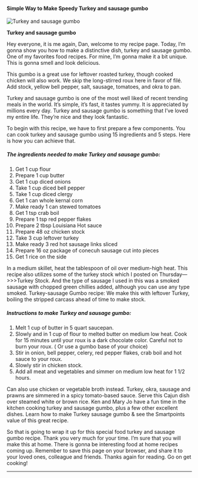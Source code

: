             

#### Simple Way to Make Speedy Turkey and sausage gumbo

![Turkey and sausage gumbo](https://img-global.cpcdn.com/recipes/4821660950593536/751x532cq70/turkey-and-sausage-gumbo-recipe-main-photo.jpg)

**Turkey and sausage gumbo**

Hey everyone, it is me again, Dan, welcome to my recipe page. Today, I’m gonna show you how to make a distinctive dish, turkey and sausage gumbo. One of my favorites food recipes. For mine, I’m gonna make it a bit unique. This is gonna smell and look delicious.

This gumbo is a great use for leftover roasted turkey, though cooked chicken will also work. We skip the long-stirred roux here in favor of filé. Add stock, yellow bell pepper, salt, sausage, tomatoes, and okra to pan.

Turkey and sausage gumbo is one of the most well liked of recent trending meals in the world. It’s simple, it’s fast, it tastes yummy. It is appreciated by millions every day. Turkey and sausage gumbo is something that I’ve loved my entire life. They’re nice and they look fantastic.

To begin with this recipe, we have to first prepare a few components. You can cook turkey and sausage gumbo using 15 ingredients and 5 steps. Here is how you can achieve that.

##### The ingredients needed to make Turkey and sausage gumbo:

1.  Get 1 cup flour
2.  Prepare 1 cup butter
3.  Get 1 cup diced onions
4.  Take 1 cup diced bell pepper
5.  Take 1 cup diced clergy
6.  Get 1 can whole kernal corn
7.  Make ready 1 can stewed tomatoes
8.  Get 1 tsp crab boil
9.  Prepare 1 tsp red pepper flakes
10.  Prepare 2 tbsp Louisiana Hot sauce
11.  Prepare 48 oz chicken stock
12.  Take 3 cup leftover turkey
13.  Make ready 3 red hot sausage links sliced
14.  Prepare 16 oz package of conecuh sausage cut into pieces
15.  Get 1 rice on the side

In a medium skillet, heat the tablespoon of oil over medium-high heat. This recipe also utilizes some of the turkey stock which I posted on Thursday—>>>Turkey Stock. And the type of sausage I used in this was a smoked sausage with chopped green chillies added, although you can use any type smoked. Turkey-sausage Gumbo recipe: We make this with leftover Turkey, boiling the stripped carcass ahead of time to make stock.

##### Instructions to make Turkey and sausage gumbo:

1.  Melt 1 cup of butter in 5 quart saucepan.
2.  Slowly and in 1 cup of flour to melted butter on medium low heat. Cook for 15 minutes until your roux is a dark chocolate color. Careful not to burn your roux. ( Or use a gumbo base of your choice)
3.  Stir in onion, bell pepper, celery, red pepper flakes, crab boil and hot sauce to your roux.
4.  Slowly stir in chicken stock.
5.  Add all meat and vegetables and simmer on medium low heat for 1 1/2 hours.

Can also use chicken or vegetable broth instead. Turkey, okra, sausage and prawns are simmered in a spicy tomato-based sauce. Serve this Cajun dish over steamed white or brown rice. Ken and Mary Jo have a fun time in the kitchen cooking turkey and sausage gumbo, plus a few other excellent dishes. Learn how to make Turkey sausage gumbo & see the Smartpoints value of this great recipe.

So that is going to wrap it up for this special food turkey and sausage gumbo recipe. Thank you very much for your time. I’m sure that you will make this at home. There is gonna be interesting food at home recipes coming up. Remember to save this page on your browser, and share it to your loved ones, colleague and friends. Thanks again for reading. Go on get cooking!

* * *